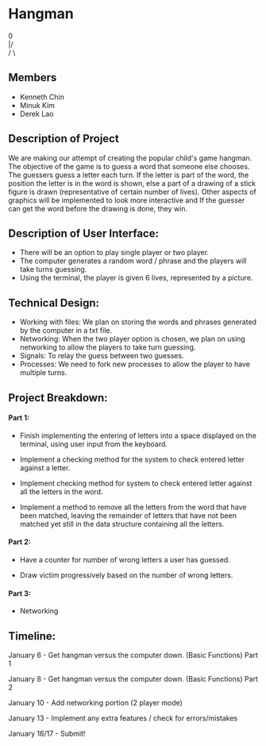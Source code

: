 # Hangman
 0  
\|/  
/ \  


## Members
- Kenneth Chin  
- Minuk Kim  
- Derek Lao  

## Description of Project  
We are making our attempt of creating the popular child's game hangman.
The objective of the game is to guess a word that someone else chooses. The
guessers guess a letter each turn. If the letter is part of the word, the
position the letter is in the word is shown, else a part of a drawing of a stick
figure is drawn (representative of certain number of lives). Other aspects of graphics will be implemented to look more interactive and
If the guesser can get the word before the drawing is done, they win.

## Description of User Interface:  
- There will be an option to play single player or two player.  
- The computer generates a random word / phrase and the players will take turns guessing.  
- Using the terminal, the player is given 6 lives, represented by a picture.


## Technical Design:
- Working with files: We plan on storing the words and phrases generated by the computer in a txt file.
- Networking: When the two player option is chosen, we plan on using networking to allow the players to take turn guessing.
- Signals: To relay the guess between two guesses.
- Processes: We need to fork new processes to allow the player to have multiple turns.

## Project Breakdown:
#### Part 1:
- Finish implementing the entering of letters into a space displayed on the terminal, using user input from the keyboard.

- Implement a checking method for the system to check entered letter against a letter.

- Implement checking method for system to check entered letter against all the letters in the word.

- Implement a method to remove all the letters from the word that have been matched, leaving the remainder of letters that have not been matched yet still in the data structure containing all the letters.

#### Part 2:

- Have a counter for number of wrong letters a user has guessed.

- Draw victim progressively based on the number of wrong letters.

#### Part 3:

- Networking

## Timeline:
January 6 - Get hangman versus the computer down. (Basic Functions)  Part 1

January 8 - Get hangman versus the computer down. (Basic Functions) Part 2

January 10 - Add networking portion (2 player mode)

January 13 - Implement any extra features / check for errors/mistakes

January 16/17 - Submit!
